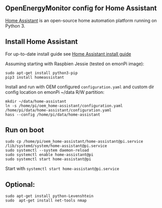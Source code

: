 
## OpenEnergyMonitor config for Home Assistant

[Home Assistant](https://home-assistant.io/) is an open-source home automation platform running on Python 3.

## Install Home Assistant

For up-to-date install guide see [Home Assistant install guide](https://home-assistant.io/getting-started/)

Assuming starting with Raspbien Jessie (tested on emonPi image): 

    sudo apt-get install python3-pip
    pip3 install homeassistant

Install and run with OEM configured `configuration.yaml` and custom dir config location on emonPi ~/data R/W partition: 

```
mkdir ~/data/home-assistant 
ln -s /home/pi/oem_home-assistant/configuration.yaml /home/pi/data/home-assistant/configuration.yaml
hass --config /home/pi/data/home-assistant
```

## Run on boot

```
sudo cp /home/pi/oem_home-assistant/home-assistant@pi.service /lib/systemd/system/home-assistant@pi.service
sudo systemctl --system daemon-reload
sudo systemctl enable home-assistant@pi
sudo systemctl start home-assistant@pi
```

Start with `systemctl start home-assistant@pi.service`

## Optional:

``` 
sudo apt-get install python-Levenshtein
sudo  apt-get install net-tools nmap
```
